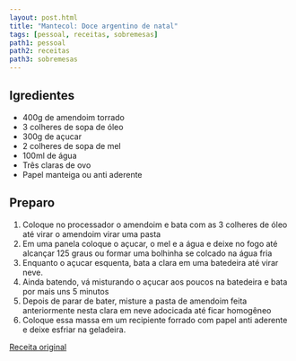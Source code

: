 ```yaml
---
layout: post.html
title: "Mantecol: Doce argentino de natal"
tags: [pessoal, receitas, sobremesas]
path1: pessoal
path2: receitas
path3: sobremesas
---
```


<h2>Igredientes</h2>

* 400g de amendoim torrado
* 3 colheres de sopa de óleo
* 300g de açucar
* 2 colheres de sopa de mel
* 100ml de água
* Três claras de ovo
* Papel manteiga ou anti aderente

<h2>Preparo</h2>

1. Coloque no processador o amendoim e bata com as 3 colheres de óleo até virar o amendoim virar uma pasta
2. Em uma panela coloque o açucar, o mel e a água e deixe no fogo até alcançar 125 graus ou formar uma bolhinha se colcado na água fria
3. Enquanto o açucar esquenta, bata a clara em uma batedeira até virar neve.
4. Ainda batendo, vá misturando o açucar aos poucos na batedeira e bata por mais uns 5 minutos
5. Depois de parar de bater, misture a pasta de amendoim feita anteriormente nesta clara em neve adocicada até ficar homogêneo
6. Coloque essa massa em um recipiente forrado com papel anti aderente e deixe esfriar na geladeira.


[Receita original](https://www.instagram.com/reel/DDuvSBBvzui/)
